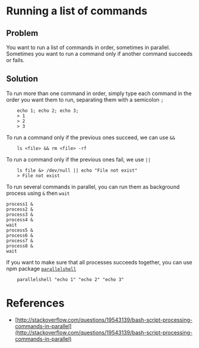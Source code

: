 # Running a list of commands

## Problem
You want to run a list of commands in order, sometimes in parallel. Sometimes you want to run a command only if another command succeeds or fails.

## Solution
To run more than one command in order, simply type each command in the order you want them to run, separating them with a semicolon `;`

```
    echo 1; echo 2; echo 3;
    > 1
    > 2
    > 3
```

To run a command only if the previous ones succeed, we can use `&&`

```
    ls <file> && rm <file> -rf
```

To run a command only if the previous ones fail, we use `||`
```
    ls file &> /dev/null || echo "File not exist"
    > File not exist
```

To run several commands in parallel, you can run them as background process using `&` then `wait`

```
process1 &
process2 &
process3 &
process4 &
wait
process5 &
process6 &
process7 &
process8 &
wait
```

If you want to make sure that all processes succeeds together, you can use npm package [`parallelshell`](https://github.com/keithamus/parallelshell)

```
    parallelshell "echo 1" "echo 2" "echo 3"
```

# References
* [http://stackoverflow.com/questions/19543139/bash-script-processing-commands-in-parallel](http://stackoverflow.com/questions/19543139/bash-script-processing-commands-in-parallel)
